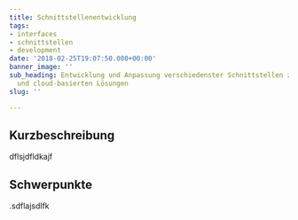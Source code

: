 ```yaml
---
title: Schnittstellenentwicklung
tags:
- interfaces
- schnittstellen
- development
date: '2018-02-25T19:07:50.000+00:00'
banner_image: ''
sub_heading: Entwicklung und Anpassung verschiedenster Schnittstellen zu on-premise
  und cloud-basierten Lösungen
slug: ''

---
```

## Kurzbeschreibung

dflsjdfldkajf

## Schwerpunkte

.sdflajsdlfk